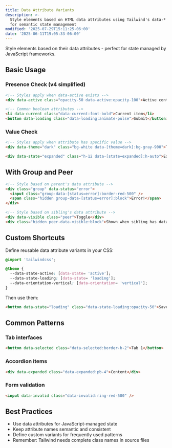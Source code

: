```yaml
---
title: Data Attribute Variants
description: >-
  Style elements based on HTML data attributes using Tailwind's data-* variant
  for semantic state management
modified: '2025-07-29T15:11:25-06:00'
date: '2025-06-11T19:05:33-06:00'
---
```


Style elements based on their data attributes - perfect for state managed by JavaScript frameworks.

## Basic Usage

### Presence Check (v4 simplified)

```html tailwind
<!-- Styles apply when data-active exists -->
<div data-active class="opacity-50 data-active:opacity-100">Active content</div>

<!-- Common boolean attributes -->
<li data-current class="data-current:font-bold">Current item</li>
<button data-loading class="data-loading:animate-pulse">Submit</button>
```

### Value Check

```html tailwind
<!-- Styles apply when attribute has specific value -->
<div data-theme="dark" class="bg-white data-[theme=dark]:bg-gray-900">Theme-aware container</div>

<div data-state="expanded" class="h-12 data-[state=expanded]:h-auto">Expandable content</div>
```

## With Group and Peer

```html tailwind
<!-- Style based on parent's data attribute -->
<div class="group" data-status="error">
  <input class="group-data-[status=error]:border-red-500" />
  <span class="hidden group-data-[status=error]:block">Error!</span>
</div>

<!-- Style based on sibling's data attribute -->
<div data-visible class="peer">Toggle</div>
<div class="hidden peer-data-visible:block">Shown when sibling has data-visible</div>
```

## Custom Shortcuts

Define reusable data attribute variants in your CSS:

```css
@import 'tailwindcss';

@theme {
  --data-state-active: [data-state= 'active'];
  --data-state-loading: [data-state= 'loading'];
  --data-orientation-vertical: [data-orientation= 'vertical'];
}
```

Then use them:

```html tailwind
<button data-state="loading" class="data-state-loading:opacity-50">Save</button>
```

## Common Patterns

### Tab interfaces

```html tailwind
<button data-selected class="data-selected:border-b-2">Tab 1</button>
```

### Accordion items

```html tailwind
<div data-expanded class="data-expanded:pb-4">Content</div>
```

### Form validation

```html tailwind
<input data-invalid class="data-invalid:ring-red-500" />
```

## Best Practices

- Use data attributes for JavaScript-managed state
- Keep attribute names semantic and consistent
- Define custom variants for frequently used patterns
- Remember: Tailwind needs complete class names in source files
